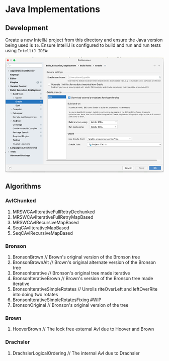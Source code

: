 # Java Implementations

## Development

Create a new IntelliJ project from this directory and ensure the Java version being used is `16`. Ensure IntelliJ is configured to build and run and run tests using `IntelliJ IDEA`:

![preferences](./preferences.png)

## Algorithms

### AvlChunked

1. MRSWCAvlIterativeFullRetryDechunked
1. MRSWCAvlIterativeFullRetryMapBased
1. MRSWCAvlRecursiveMapBased
2. SeqCAvlIterativeMapBased
2. SeqCAvlRecursiveMapBased

### Bronson

1. BronsonBrown // Brown's original version of the Bronson tree
2. BronsonBrownAlt // Brown's original alternate version of the Bronson tree
3. BronsonIterative // Bronson's original tree made iterative
4. BronsonIterativeBrown // Brown's version of the Bronson tree made iterative
5. BronsonIterativeSimpleRotates // Unrolls riteOverLeft and leftOverRite into doing two rotates
6. BronsonIterativeSimpleRotatesFixing #WIP
7. BronsonOriginal // Bronson's original version of the tree

### Brown

1. HooverBrown // The lock free external Avl due to Hoover and Brown

### Drachsler

1. DrachslerLogicalOrdering // The internal Avl due to Drachsler
